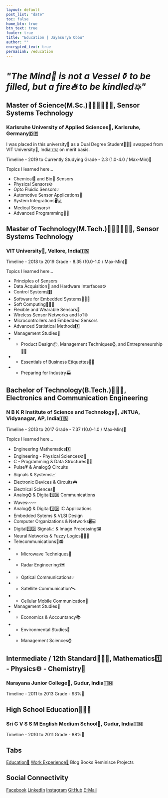 ```yaml
---
layout: default
post_list: "date"
toc: false
home_btn: true
btn_text: true
footer: true
title: "Education | Jayasurya Obbu"
author: ""
encrypted_text: true
permalink: /education
---
```


# _"The Mind🧠 is not a Vessel⚱️ to be filled, but a fire🔥 to be kindled💥"_ 

## Master of Science(M.Sc.)👨🏻‍🎓👨🏻‍🎓, Sensor Systems Technology
### Karlsruhe University of Applied Sciences🏫, Karlsruhe, Germany🇩🇪

I was placed in this university🏫 as a Dual Degree Student👨🏻‍🎓 swapped from VIT University🏫, India🇮🇳 on merit basis.

Timeline - 2019 to Currently Studying
Grade - 2.3 (1.0-4.0 / Max-Min)📜

Topics I learned here...

* Chemical🧪 and Bio🧬 Sensors
* Physical Sensors⚙️
* Opto Fluidic Sensors💡
* Automotive Sensor Applications🚗
* System Integrations🖥️💻
* Medical Sensors⚕️
* Advanced Programming👨‍💻

## Master of Technology(M.Tech.)👨🏻‍🎓👨🏻‍🎓, Sensor Systems Technology
### VIT University🏫, Vellore, India🇮🇳

Timeline - 2018 to 2019
Grade - 8.35 (10.0-1.0 / Max-Min)📜

Topics I learned here...

* Principles of Sensors
* Data Acquisition📄 and Hardware Interfaces⚙️
* Control Systems🎛️
* Software for Embedded Systems📄👨‍💻
* Soft Computing🧠👨‍💻
* Flexible and Wearable Sensors👘
* Wireless Sensor Networks and IoT🌐
* Microcontrollers and Embedded Sensors
* Advanced Statistical Methods1️⃣
* Management Studies📖
* *	Product Design📦, Management Techniques⌚, and Entrepreneurship👨‍💼
* *	Essentials of Business Etiquettes👨‍💼
* *	Preparing for Industry🏭

## Bachelor of Technology(B.Tech.)👨🏻‍🎓, Electronics and Communication Engineering
### N B K R Institute of Science and Technology🏫, JNTUA, Vidyanagar, AP, India🇮🇳

Timeline - 2013 to 2017
Grade - 7.37 (10.0-1.0 / Max-Min)📜

Topics I learned here...

* Engineering Mathematics1️⃣
* Engineering - Physical Sciences⚙️🧪
* C - Programming & Data Structures👨‍💻
* Pulse💗 & Analog⌚ Circuits
* Signals & Systems📈
* Electronic Devices & Circuits🎮
* Electrical Sciences🔌
* Analog⌚ & Digital1️⃣0️⃣ Communications
* Waves〰️〰️
* Analog⌚ & Digital1️⃣0️⃣ IC Applications
* Embedded Sytems & VLSI Design
* Computer Organizations & Networks🖥️💻
* Digital1️⃣0️⃣ Signal📈 & Image Processing🖼️
* Neural Networks & Fuzzy Logics🧠👨‍💻
* Telecommunications📱📻
* *	Microwave Techniques📡
* *	Radar Engineering🗺️
* *	Optical Communications💡
* * Satellite Communication🛰️
* *	Cellular Mobile Communication📶
* Management Studies📖
* *	Economics & Accountancy📚
* *	Environmental Studies🌳
* *	Management Sciences⌚

## Intermediate / 12th Standard👨🏻‍🎓, Mathematics1️⃣ - Physics⚙️ - Chemistry🧪
### Narayana Junior College🏫, Gudur, India🇮🇳

Timeline - 2011 to 2013
Grade - 93%📜

## High School Education👨🏻‍🎓
### Sri G V S S M English Medium School🏫, Gudur, India🇮🇳

Timeline - 2010 to 2011
Grade - 88%📜

## Tabs

[Education📖](education.md) [Work Experience💼](work-experience.md) Blog Books Reminisce Projects

## Social Connectivity

[Facebook](https://www.facebook.com/jayasurya.obbu/) [LinkedIn](https://www.linkedin.com/in/jayasurya-obbu/) [Instagram](https://www.instagram.com/mr__circuit/) [GitHub](https://github.com/mr-circuit) [E-Mail]( mailto:hello@jayasurya.me)